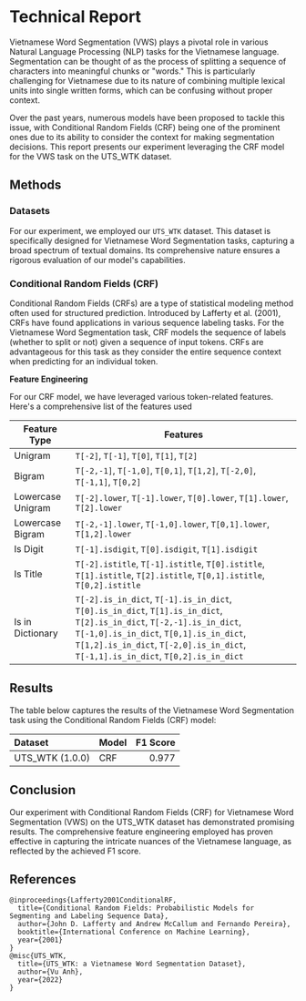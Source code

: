 # Technical Report 

Vietnamese Word Segmentation (VWS) plays a pivotal role in various Natural Language Processing (NLP) tasks for the Vietnamese language. Segmentation can be thought of as the process of splitting a sequence of characters into meaningful chunks or "words." This is particularly challenging for Vietnamese due to its nature of combining multiple lexical units into single written forms, which can be confusing without proper context.

Over the past years, numerous models have been proposed to tackle this issue, with Conditional Random Fields (CRF) being one of the prominent ones due to its ability to consider the context for making segmentation decisions. This report presents our experiment leveraging the CRF model for the VWS task on the UTS_WTK dataset.

## Methods

### Datasets

For our experiment, we employed our `UTS_WTK` dataset. This dataset is specifically designed for Vietnamese Word Segmentation tasks, capturing a broad spectrum of textual domains. Its comprehensive nature ensures a rigorous evaluation of our model's capabilities.

### Conditional Random Fields (CRF)

Conditional Random Fields (CRFs) are a type of statistical modeling method often used for structured prediction. Introduced by Lafferty et al. (2001), CRFs have found applications in various sequence labeling tasks.  For the Vietnamese Word Segmentation task, CRF models the sequence of labels (whether to split or not) given a sequence of input tokens. CRFs are advantageous for this task as they consider the entire sequence context when predicting for an individual token.

**Feature Engineering**

For our CRF model, we have leveraged various token-related features. Here's a comprehensive list of the features used

| Feature Type       | Features                                                                    |
| ----------------- | ---------------------------------------------------------------------------- |
| Unigram           | `T[-2]`, `T[-1]`, `T[0]`, `T[1]`, `T[2]`                                     |
| Bigram            | `T[-2,-1]`, `T[-1,0]`, `T[0,1]`, `T[1,2]`, `T[-2,0]`, `T[-1,1]`, `T[0,2]`    |
| Lowercase Unigram | `T[-2].lower`, `T[-1].lower`, `T[0].lower`, `T[1].lower`, `T[2].lower`       |
| Lowercase Bigram  | `T[-2,-1].lower`, `T[-1,0].lower`, `T[0,1].lower`, `T[1,2].lower`            |
| Is Digit          | `T[-1].isdigit`, `T[0].isdigit`, `T[1].isdigit`                              |
| Is Title          | `T[-2].istitle`, `T[-1].istitle`, `T[0].istitle`, `T[1].istitle`, `T[2].istitle`, `T[0,1].istitle`, `T[0,2].istitle`   |
| Is in Dictionary  | `T[-2].is_in_dict`, `T[-1].is_in_dict`, `T[0].is_in_dict`, `T[1].is_in_dict`, `T[2].is_in_dict`, `T[-2,-1].is_in_dict`, `T[-1,0].is_in_dict`, `T[0,1].is_in_dict`, `T[1,2].is_in_dict`, `T[-2,0].is_in_dict`, `T[-1,1].is_in_dict`, `T[0,2].is_in_dict` |

## Results

The table below captures the results of the Vietnamese Word Segmentation task using the Conditional Random Fields (CRF) model:

| Dataset         | Model      | F1 Score |
|:----------------|:-----------|---------:|
| UTS_WTK (1.0.0) | CRF        | 0.977    |

## Conclusion

Our experiment with Conditional Random Fields (CRF) for Vietnamese Word Segmentation (VWS) on the UTS_WTK dataset has demonstrated promising results. The comprehensive feature engineering employed has proven effective in capturing the intricate nuances of the Vietnamese language, as reflected by the achieved F1 score.

## References

```
@inproceedings{Lafferty2001ConditionalRF,
  title={Conditional Random Fields: Probabilistic Models for Segmenting and Labeling Sequence Data},
  author={John D. Lafferty and Andrew McCallum and Fernando Pereira},
  booktitle={International Conference on Machine Learning},
  year={2001}
}
@misc{UTS_WTK,
  title={UTS_WTK: a Vietnamese Word Segmentation Dataset},
  author={Vu Anh},
  year={2022}
}
```